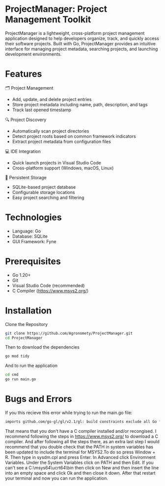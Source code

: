# ProjectManager: Project Management Toolkit


ProjectManager is a lightweight, cross-platform project management application designed to help developers organize, track, and quickly access their software projects. 
Built with Go, ProjectManager provides an intuitive interface for managing project metadata, searching projects, and launching development environments.



# Features

🗂️ Project Management

* Add, update, and delete project entries
* Store project metadata including name, path, description, and tags
* Track last opened timestamp



🔍 Project Discovery

* Automatically scan project directories
* Detect project roots based on common framework indicators
* Extract project metadata from configuration files


💻 IDE Integration

* Quick launch projects in Visual Studio Code
* Cross-platform support (Windows, macOS, Linux)


💾 Persistent Storage

* SQLite-based project database
* Configurable storage locations
* Easy project searching and filtering

# Technologies

* Language: Go
* Database: SQLite
* GUI Framework: Fyne


# Prerequisites

* Go 1.20+
* Git
* Visual Studio Code (recommended)
* C Compiler (https://www.msys2.org/)

# Installation

Clone the Repository

```bash
git clone https://github.com/Agronomety/ProjectManager.git
cd ProjectManager
```

Then to download the dependencies
```bash
go mod tidy
```

And to run the application
```bash
cd cmd
go run main.go
```

# Bugs and Errors
If you this recieve this error while trying to run the main.go file:

```bash
imports github.com/go-gl/gl/v2.1/gl: build constraints exclude all Go files in...
```

That means that you don't have a C compiler installed and/or recongised. 
I recommend following the steps in https://www.msys2.org/ to download a C compiler.
And after following all the steps there, as an extra last step I would recommend that
you double check that the PATH in system variables has been updated to include the 
terminal for MSYS2.To do so press Window + R. Then type in sysdm.cpl and press Enter. 
In Advanced click Enviromnent Variables. Under the System Variables click on PATH and 
then Edit. If you can't see a C:\msys64\ucrt64\bin then click on New and then insert
the line into an empty space and click Ok and then close it down. After that restart
your terminal and now you can run the application.
